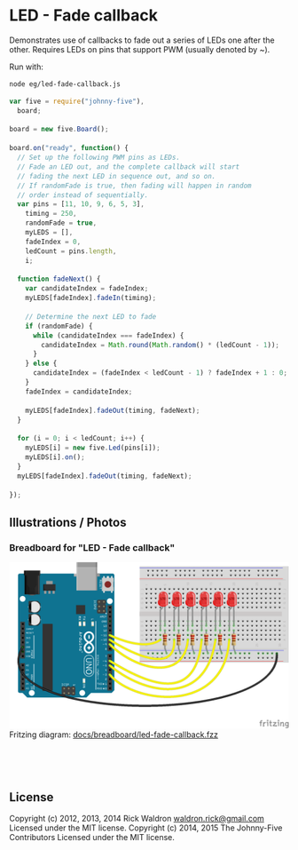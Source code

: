 <!--remove-start-->

# LED - Fade callback


Demonstrates use of callbacks to fade out a series of LEDs one after the other. Requires LEDs on pins that support PWM (usually denoted by ~).


Run with:
```bash
node eg/led-fade-callback.js
```

<!--remove-end-->

```javascript
var five = require("johnny-five"),
  board;

board = new five.Board();

board.on("ready", function() {
  // Set up the following PWM pins as LEDs.
  // Fade an LED out, and the complete callback will start
  // fading the next LED in sequence out, and so on.
  // If randomFade is true, then fading will happen in random
  // order instead of sequentially.
  var pins = [11, 10, 9, 6, 5, 3],
    timing = 250,
    randomFade = true,
    myLEDS = [],
    fadeIndex = 0,
    ledCount = pins.length,
    i;

  function fadeNext() {
    var candidateIndex = fadeIndex;
    myLEDS[fadeIndex].fadeIn(timing);

    // Determine the next LED to fade
    if (randomFade) {
      while (candidateIndex === fadeIndex) {
        candidateIndex = Math.round(Math.random() * (ledCount - 1));
      }
    } else {
      candidateIndex = (fadeIndex < ledCount - 1) ? fadeIndex + 1 : 0;
    }
    fadeIndex = candidateIndex;

    myLEDS[fadeIndex].fadeOut(timing, fadeNext);
  }

  for (i = 0; i < ledCount; i++) {
    myLEDS[i] = new five.Led(pins[i]);
    myLEDS[i].on();
  }
  myLEDS[fadeIndex].fadeOut(timing, fadeNext);

});

```


## Illustrations / Photos


### Breadboard for "LED - Fade callback"



![docs/breadboard/led-fade-callback.png](breadboard/led-fade-callback.png)<br>
Fritzing diagram: [docs/breadboard/led-fade-callback.fzz](breadboard/led-fade-callback.fzz)

&nbsp;





&nbsp;

<!--remove-start-->

## License
Copyright (c) 2012, 2013, 2014 Rick Waldron <waldron.rick@gmail.com>
Licensed under the MIT license.
Copyright (c) 2014, 2015 The Johnny-Five Contributors
Licensed under the MIT license.

<!--remove-end-->
